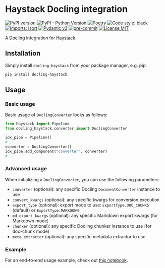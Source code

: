 # Haystack Docling integration

[![PyPI version](https://img.shields.io/pypi/v/docling-haystack)](https://pypi.org/project/docling-haystack/)
[![PyPI - Python Version](https://img.shields.io/pypi/pyversions/docling-haystack)](https://pypi.org/project/docling-haystack/)
[![Poetry](https://img.shields.io/endpoint?url=https://python-poetry.org/badge/v0.json)](https://python-poetry.org/)
[![Code style: black](https://img.shields.io/badge/code%20style-black-000000.svg)](https://github.com/psf/black)
[![Imports: isort](https://img.shields.io/badge/%20imports-isort-%231674b1?style=flat&labelColor=ef8336)](https://pycqa.github.io/isort/)
[![Pydantic v2](https://img.shields.io/endpoint?url=https://raw.githubusercontent.com/pydantic/pydantic/main/docs/badge/v2.json)](https://pydantic.dev)
[![pre-commit](https://img.shields.io/badge/pre--commit-enabled-brightgreen?logo=pre-commit&logoColor=white)](https://github.com/pre-commit/pre-commit)
[![License MIT](https://img.shields.io/github/license/DS4SD/docling)](https://opensource.org/licenses/MIT)

A [Docling](https://github.com/DS4SD/docling) integration for
[Haystack](https://github.com/deepset-ai/haystack/).

## Installation

Simply install `docling-haystack` from your package manager, e.g. pip:
```bash
pip install docling-haystack
```

## Usage

### Basic usage

Basic usage of `DoclingConverter` looks as follows:

```python
from haystack import Pipeline
from docling_haystack.converter import DoclingConverter

idx_pipe = Pipeline()
# ...
converter = DoclingConverter()
idx_pipe.add_component("converter", converter)
# ...
```
### Advanced usage

When initializing a `DoclingConverter`, you can use the following parameters:

- `converter` (optional): any specific Docling `DocumentConverter` instance to use
- `convert_kwargs` (optional): any specific kwargs for conversion execution
- `export_type` (optional): export mode to use: `ExportType.DOC_CHUNKS` (default) or
    `ExportType.MARKDOWN`
- `md_export_kwargs` (optional): any specific Markdown export kwargs (for Markdown mode)
- `chunker` (optional): any specific Docling chunker instance to use (for doc-chunk
    mode)
- `meta_extractor` (optional): any specific metadata extractor to use

### Example

For an end-to-end usage example, check out
[this notebook](https://ds4sd.github.io/docling/examples/rag_haystack/).
